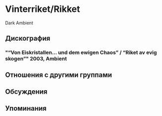 # Vinterriket/Rikket

Dark Ambient

## Дискография

### "“Von Eiskristallen… und dem ewigen Chaos” / “Riket av evig skogen”" 2003, Ambient




## Отношения с другими группами


## Обсуждения


## Упоминания

